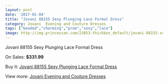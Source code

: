 ```yaml
---
layout: post
date: '2017-01-04'
title: "Jovani 88155 Sexy Plunging Lace Formal Dress"
category: Jovani  Evening and Couture Dresses
tags: ["beaded","charming","prom","sexy","lace"]
image: http://img.princessan.com/23853-thickbox_default/jovani-88155-sexy-plunging-lace-formal-dress.jpg
---
```

Jovani 88155 Sexy Plunging Lace Formal Dress

On Sales: **$331.99**
<a href="https://www.princessan.com/en/10931-jovani-88155-sexy-plunging-lace-formal-dress.html"><amp-img layout="responsive" width="600" height="600" src="//img.princessan.com/23853-thickbox_default/jovani-88155-sexy-plunging-lace-formal-dress.jpg" alt="Jovani 88155 Sexy Plunging Lace Formal Dress 0" /></a>

Buy it: [Jovani 88155 Sexy Plunging Lace Formal Dress](https://www.princessan.com/en/10931-jovani-88155-sexy-plunging-lace-formal-dress.html "Jovani 88155 Sexy Plunging Lace Formal Dress")

View more: [Jovani  Evening and Couture Dresses](https://www.princessan.com/en/83- "Jovani  Evening and Couture Dresses")